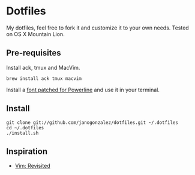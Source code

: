 # Dotfiles

My dotfiles, feel free to fork it and customize it to your own needs. Tested on
OS X Mountain Lion.

## Pre-requisites

Install ack, tmux and MacVim.

    brew install ack tmux macvim

Install a [font patched for Powerline](
https://github.com/Lokaltog/vim-powerline/wiki/Patched-fonts) and use it in
your terminal.

## Install

    git clone git://github.com/janogonzalez/dotfiles.git ~/.dotfiles
    cd ~/.dotfiles
    ./install.sh

## Inspiration

* [Vim: Revisited](http://mislav.uniqpath.com/2011/12/vim-revisited/)
